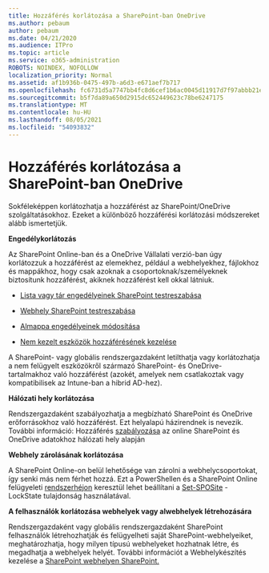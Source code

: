 ```yaml
---
title: Hozzáférés korlátozása a SharePoint-ban OneDrive
ms.author: pebaum
author: pebaum
ms.date: 04/21/2020
ms.audience: ITPro
ms.topic: article
ms.service: o365-administration
ROBOTS: NOINDEX, NOFOLLOW
localization_priority: Normal
ms.assetid: af1b936b-0475-497b-a6d3-e671aef7b717
ms.openlocfilehash: fc6731d5a7747bb4fc8d6cef1b6ac0045d11917d7f97abbb21eea9613b1b1aa2
ms.sourcegitcommit: b5f7da89a650d2915dc652449623c78be6247175
ms.translationtype: MT
ms.contentlocale: hu-HU
ms.lasthandoff: 08/05/2021
ms.locfileid: "54093832"
---
```

# <a name="restrict-access-in-sharepoint-or-onedrive"></a>Hozzáférés korlátozása a SharePoint-ban OneDrive

Sokféleképpen korlátozhatja a hozzáférést az SharePoint/OneDrive szolgáltatásokhoz. Ezeket a különböző hozzáférési korlátozási módszereket alább ismertetjük. 

**Engedélykorlátozás**

Az SharePoint Online-ban és a OneDrive Vállalati verzió-ban úgy korlátozzuk a hozzáférést az elemekhez, például a webhelyekhez, fájlokhoz és mappákhoz, hogy csak azoknak a csoportoknak/személyeknek biztosítunk hozzáférést, akiknek hozzáférést kell okkal látniuk.

- [Lista vagy tár engedélyeinek SharePoint testreszabása](https://support.office.com/article/Customize-permissions-for-a-SharePoint-list-or-library-02d770f3-59eb-4910-a608-5f84cc297782)

- [Webhely SharePoint testreszabása](https://docs.microsoft.com/sharepoint/customize-sharepoint-site-permissions)

- [Almappa engedélyeinek módosítása](https://support.office.com/article/Change-the-permissions-on-a-subfolder-5427BD7C-F20A-4F75-8CF2-5359DD45A1A6)

- [Nem kezelt eszközök hozzáférésének kezelése](https://docs.microsoft.com/sharepoint/control-access-from-unmanaged-devices)

A SharePoint- vagy globális rendszergazdaként letilthatja vagy korlátozhatja a nem felügyelt eszközökről származó SharePoint- és OneDrive-tartalmakhoz való hozzáférést (azokét, amelyek nem csatlakoztak vagy kompatibilisek az Intune-ban a hibrid AD-hez).

**Hálózati hely korlátozása**

Rendszergazdaként szabályozhatja a megbízható SharePoint és OneDrive erőforrásokhoz való hozzáférést. Ezt helyalapú házirendnek is nevezik. További információ: Hozzáférés [szabályozása](https://docs.microsoft.com/sharepoint/control-access-based-on-network-location) az online SharePoint és OneDrive adatokhoz hálózati hely alapján

**Webhely zárolásának korlátozása** 

A SharePoint Online-on belül lehetősége van zárolni a webhelycsoportokat, így senki más nem férhet hozzá. Ezt a PowerShellen és a SharePoint Online felügyeleti [rendszerhéjon](https://docs.microsoft.com/powershell/sharepoint/sharepoint-online/connect-sharepoint-online?view=sharepoint-ps) keresztül lehet beállítani a [Set-SPOSite](https://docs.microsoft.com/powershell/module/sharepoint-online/set-sposite?view=sharepoint-ps) -LockState tulajdonság használatával.

**A felhasználók korlátozása webhelyek vagy alwebhelyek létrehozására**

Rendszergazdaként vagy globális rendszergazdaként SharePoint felhasználók létrehozhatják és felügyelheti saját SharePoint-webhelyeiket, meghatározhatja, hogy milyen típusú webhelyeket hozhatnak létre, és megadhatja a webhelyek helyét. További információt a Webhelykészítés kezelése a [SharePoint webhelyen SharePoint.](https://docs.microsoft.com/sharepoint/manage-site-creation)

